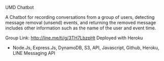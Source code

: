 UMD Chatbot

A Chatbot for recording conversations from a group of users, detecting message removal (unsend) events, and returning the removed message includes other information such as the name of the user and event time.

Group Link: http://line.me/ti/g/3TH7LbzpHt
Deployed with Heroku

- Node.Js, Express.Js, DynamoDB, S3, API, Javascript, Github, Heroku, LINE Messaging API
